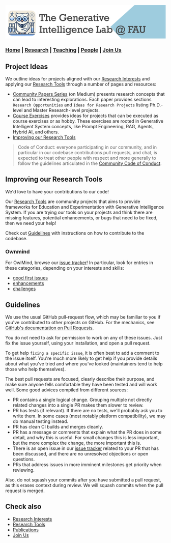 ![GeniLab-banner](./images/genilab-banner.png)

### [Home](README.md) | [Research](RESEARCH.md) | [Teaching](README.md#teaching) | [People](PEOPLE.md) | [Join Us](JOINUS.md)



## Project Ideas

We outline ideas for projects aligned with our [Research Interests](README.md#research-interests) and applying our [Research Tools](README.md#research-tools) through a number of pages and resources:

* [Community Papers Series](https://medium.com/generative-intelligence-lab/community-papers-series-ebacc91b47ea) (on Medium) presents research concepts that can lead to interesting explorations. Each paper provides sections ``Research Opportunities`` and ``Ideas for Research Projects`` listing Ph.D.-level and Master Research-level projects.
* [Course Exercises](./docs/EXERCISES.md) provides ideas for projects that can be executed as course exercises or as hobby. These exercises are rooted in Generative Intelligent System concepts, like Prompt Engineering, RAG, Agents, Hybrid AI, and others.
* [Improving our Research Tools](#improving-our-research-tools)
 
> Code of Conduct: everyone participating in our community, and in particular in our codebase contributions pull requests, and chat, is expected to treat other people with respect and more generally to follow the guidelines articulated in the  [Community Code of Conduct](https://www.python.org/psf/codeofconduct/).


## Improving our Research Tools

We'd love to have your contributions to our code!

Our [Research Tools](README.md#research-tools) are community projects that aims to provide frameworks for  Education and Experimentation with Generative Intelligence System. If you are trying our tools on your projects and think there are missing features, potential enhancements, or bugs that need to be fixed, then we need your help!

Check out [Guidelines](#guidelines) with instructions on how to contribute to the codebase.

### Ownmind

For OwlMind, browse our [issue tracker](https://github.com/genilab-fau/owlmind/issues)!
In particular, look for entries in these categories, depending on your interests and skills:

- [good first issues](https://github.com/genilab-fau/owlmind/labels/good-first-issue)
- [enhancements](https://github.com/genilab-fau/owlmind/labels/enhancement)
- [challenges](https://github.com/genilab-fau/owlmind/labels/challenges)


## Guidelines

We use the usual GitHub pull-request flow, which may be familiar to you if you've contributed to other projects on GitHub.  For the mechanics,
see [GitHub's documentation on Pull Requests](https://help.github.com/articles/using-pull-requests/).

You do not need to ask for permission to work on any of these issues. Just fix the issue yourself, using your installation, and open a pull request.

To get help ``fixing a specific issue``, it is often best to add a comment to the issue itself. You're much more likely to get help if you provide details about what you've tried and where you've looked (maintainers tend to help those who help themselves). 

The best pull requests are focused, clearly describe their purpose, and make sure
anyone fells comfortable they have been  tested and will work well. 
Some good advices compiled from different sources:

* PR contains a single logical change. Grouping multiple not directly related changes 
into a single PR makes them slower to review.
* PR has tests (if relevant). If there are no tests, we'll probably ask you to write them. 
In some cases (most notably platform compatibility), we may do manual testing instead.
* PR has clean CI builds and merges cleanly.
* PR has a message or comments that explain what the PR does in some detail, and why this 
is useful. For small changes this is less important, but the more complex the change, 
the more important this is.
* There is an open issue in our [issue tracker](https://github.com/genilab-fau/owlmind/issues) 
related to your PR that has been discussed, and there are no unresolved objections 
or open questions. 
* PRs that address issues in more imminent milestones get priority when reviewing.

Also, do not squash your commits after you have submitted a pull request, as this
erases context during review. We will squash commits when the pull request is merged.



## Check also
* [Research Interests](README.md#research-interests)
* [Research Tools](README.md#research-tools)
* [Publications](RESEARCH.md#publications)
* [Join Us](JOINUS.md)
